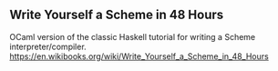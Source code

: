 ## Write Yourself a Scheme in 48 Hours

OCaml version of the classic Haskell tutorial for writing a Scheme interpreter/compiler.
https://en.wikibooks.org/wiki/Write_Yourself_a_Scheme_in_48_Hours
